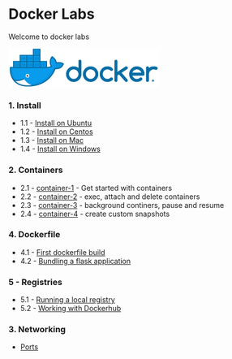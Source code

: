 <link rel='stylesheet' href='assets/css/main.css'/>

# Docker Labs

Welcome to docker labs

![](assets/images/docker-logo-4-horizontal.png)

### 1. Install

* 1.1 - [Install on Ubuntu](./install/install-ubuntu.md)
* 1.2 - [Install on Centos](./install/install-centos.md)
* 1.3 - [Install on Mac](./install/install-mac.md)
* 1.4 - [Install on Windows](./install/install-windows.md)

### 2. Containers

* 2.1 - [container-1](./containers/container-1.md) - Get started with containers
* 2.2 - [container-2](./containers/container-2.md) - exec, attach and delete containers
* 2.3 - [container-3](./containers/container-3.md) - background continers, pause and resume
* 2.4 - [container-4](./containers/container-4-custom.md) - create custom snapshots

### 4. Dockerfile

* 4.1 - [First dockerfile build](dockerfile/1-simple-build/README.md)
* 4.2 - [Bundling a flask application](./dockerfile/2-flask-app/README.md)

### 5 - Registries

* 5.1 - [Running a local registry](registries/1-local-registry.md)
* 5.2 - [Working with Dockerhub](registries/2-dockerhub.md)

### 3. Networking

* [Ports](./networking/net-1-ports.md)
